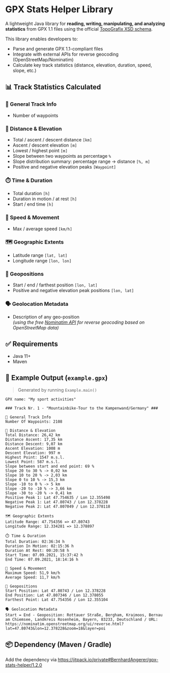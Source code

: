 # GPX Stats Helper Library

A lightweight Java library for **reading, writing, manipulating, and analyzing statistics** from GPX 1.1 files using the official [TopoGrafix XSD schema](https://www.topografix.com/gpx.asp).

This library enables developers to:
- Parse and generate GPX 1.1-compliant files
- Integrate with external APIs for reverse geocoding (OpenStreetMap/Nominatim)
- Calculate key track statistics (distance, elevation, duration, speed, slope, etc.)

## 📊 Track Statistics Calculated

### 🧭 General Track Info
- Number of waypoints

### 📏 Distance & Elevation
- Total / ascent / descent distance `[km]`
- Ascent / descent elevation `[m]`
- Lowest / highest point `[m]`
- Slope between two waypoints as percentage `%`
- Slope distribution summary: percentage range → distance `[%, m]`
- Positive and negative elevation peaks `[Waypoint]`

### ⏱️ Time & Duration
- Total duration `[h]`
- Duration in motion / at rest `[h]`
- Start / end time `[h]`

### 🚴 Speed & Movement
- Max / average speed `[km/h]`

### 🗺️ Geographic Extents
- Latitude range `[lat, lat]`
- Longitude range `[lon, lon]`

### 📍 Geopositions
- Start / end / farthest position `[lon, lat]`
- Positive and negative elevation peak positions `[lon, lat]`

### 🗣️ Geolocation Metadata
- Description of any geo-position  
  *(using the free [Nominatim API](https://nominatim.org/release-docs/develop/api/Reverse/) for reverse geocoding based on OpenStreetMap data)*

## ✅ Requirements
+ Java 11+
+ Maven

## 🧾 Example Output (`example.gpx`)

> Generated by running `Example.main()`
```
GPX name: "My sport activities"

### Track Nr. 1 - "Mountainbike-Tour to the Kampenwand/Germany" ###

🧭 General Track Info
Number Of Waypoints: 2108

📏 Distance & Elevation
Total Distance: 26,42 km
Distance Ascent: 17,35 km
Distance Descent: 9,07 km
Ascent Elevation: 1008 m
Descent Elevation: 997 m
Highest Point: 1547 m.s.l.
Lowest Point: 587 m.s.l.
Slope between start and end point: 69 %
Slope 20 to 30 % -> 0,02 km
Slope 10 to 20 % -> 2,03 km
Slope 0 to 10 % -> 15,3 km
Slope -10 to 0 % -> 5 km
Slope -20 to -10 % -> 3,66 km
Slope -30 to -20 % -> 0,41 km
Positive Peak 1: Lat 47.754635 / Lon 12.355498
Negative Peak 1: Lat 47.80743 / Lon 12.378228
Negative Peak 2: Lat 47.807049 / Lon 12.378118

🗺️ Geographic Extents
Latitude Range: 47.754356 => 47.80743
Longitude Range: 12.334281 => 12.378897

⏱️ Time & Duration
Total Duration: 02:36:34 h
Duration In Motion: 02:15:36 h
Duration At Rest: 00:20:58 h
Start Time: 07.09.2021, 15:37:42 h
End Time: 07.09.2021, 18:14:16 h

🚴 Speed & Movement
Maximum Speed: 51,9 km/h
Average Speed: 11,7 km/h

📍 Geopositions
Start Position: Lat 47.80743 / Lon 12.378228
End Position: Lat 47.807346 / Lon 12.378055
Farthest Point: Lat 47.754356 / Lon 12.355104

🗣️ Geolocation Metadata
Start = End - Geoposition: Rottauer Straße, Bergham, Kraimoos, Bernau am Chiemsee, Landkreis Rosenheim, Bayern, 83233, Deutschland / URL: https://nominatim.openstreetmap.org/ui/reverse.html?lat=47.80743&lon=12.378228&zoom=18&layer=poi
```

## 📦 Dependency (Maven / Gradle)

Add the dependency via https://jitpack.io/private#BernhardAngerer/gpx-stats-helper/1.2.0

